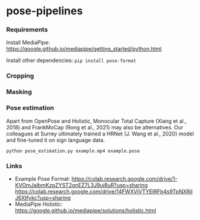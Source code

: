 # pose-pipelines

### Requirements

Install MediaPipe:
https://google.github.io/mediapipe/getting_started/python.html

Install other dependencies:
`pip install pose-format`

### Cropping

### Masking

### Pose estimation

Apart from OpenPose and Holistic, Monocular Total Capture (Xiang et al., 2018) and FrankMoCap (Rong et al., 2021) may also be alternatives. Our colleagues at Surrey ultimately trained a HRNet (J. Wang et al., 2020) model and fine-tuned it on sign language data. 

`python pose_estimation.py example.mp4 example.pose`

### Links

- Example Pose Format:
https://colab.research.google.com/drive/1-KVOmJalbmKzpZYST2qnEZ7L3J9uj8uR?usp=sharing
https://colab.research.google.com/drive/14FWXViVTYEIRFb4s9TpNXRiIJ6Xtfykc?usp=sharing
- MediaPipe Holistic:
https://google.github.io/mediapipe/solutions/holistic.html
